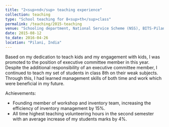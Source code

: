 ```yaml
---
title: "2<sup>nd</sup> teaching experience"
collection: teaching
type: "School teaching for 8<sup>th</sup>class"
permalink: /teaching/2015-teaching
venue: "Schooling department, National Service Scheme (NSS), BITS-Pilani"
date: 2015-08-12
to_date: 2016-04-26
location: "Pilani, India"
---
```


Based on my dedication to teach kids and my engagement with kids, I was promoted to the position of executive
committee member in this year. Despite the additional responsibility of an executive committee member, I continued
to teach my set of students in class 8th on their weak subjects. Through this, I had learned  management
skills of both time and work which were beneficial in my future.

Achievements:
- Founding member of workshop and inventory team, increasing the efficiency of inventory management by 15%.
- All time highest teaching volunteering hours in the second semester with an average increase of my students marks by 4%.
